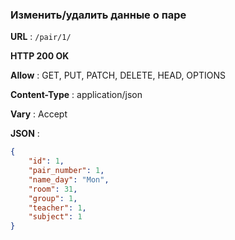 ### Изменить/удалить данные о паре 

**URL** : `/pair/1/`

**HTTP 200 OK**

**Allow** : GET, PUT, PATCH, DELETE, HEAD, OPTIONS

**Content-Type** : application/json

**Vary** : Accept

**JSON** :
```json
{
    "id": 1,
    "pair_number": 1,
    "name_day": "Mon",
    "room": 31,
    "group": 1,
    "teacher": 1,
    "subject": 1
}
```
